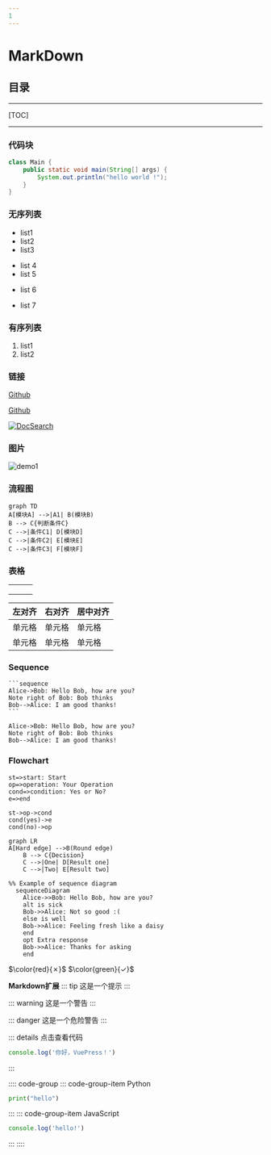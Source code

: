 ```yaml
---
1
---
```


# MarkDown

## 目录
-----
[TOC]

***

### 代码块

```java
class Main {
	public static void main(String[] args) {
		System.out.println("hello world !");
	}
}
```
### 无序列表

- list1
- list2
- list3
+ list 4
+ list 5
* list 6

* list 7

### 有序列表

1. list1
2. list2

### 链接

[Github](https://www.github.com/)

[Github][3]


[3]: https://www.github.com/

[![DocSearch][1]][2]

[1]: ./static/img/docsearch-logo.svg
[2]: https://docsearch.algolia.com/

### 图片

![demo1]()



### 流程图
```mermaid
graph TD
A[模块A] -->|A1| B(模块B)
B --> C{判断条件C}
C -->|条件C1| D[模块D]
C -->|条件C2| E[模块E]
C -->|条件C3| F[模块F]
```

### 表格

|      |      |      |
| :--- | ---- | ---- |
|      |      |      |
|      |      |      |
|      |      |      |


| 左对齐 | 右对齐 | 居中对齐 |
| :-----| ----- | :----- |
| 单元格 | 单元格 | 单元格 |
| 单元格 | 单元格 | 单元格 |


### Sequence
~~~gfm
```sequence
Alice->Bob: Hello Bob, how are you?
Note right of Bob: Bob thinks
Bob-->Alice: I am good thanks!
```
~~~


```sequence
Alice->Bob: Hello Bob, how are you?
Note right of Bob: Bob thinks
Bob-->Alice: I am good thanks!
```

### Flowchart
```flow
st=>start: Start
op=>operation: Your Operation
cond=>condition: Yes or No?
e=>end

st->op->cond
cond(yes)->e
cond(no)->op
```

```mermaid
graph LR
A[Hard edge] -->B(Round edge)
    B --> C{Decision}
    C -->|One| D[Result one]
    C -->|Two| E[Result two]
```

```mermaid
%% Example of sequence diagram
  sequenceDiagram
    Alice->>Bob: Hello Bob, how are you?
    alt is sick
    Bob->>Alice: Not so good :(
    else is well
    Bob->>Alice: Feeling fresh like a daisy
    end
    opt Extra response
    Bob->>Alice: Thanks for asking
    end
```

$\color{red}{✗}$
$\color{green}{✓}$




**Markdown扩展**
::: tip
这是一个提示
:::

::: warning
这是一个警告
:::

::: danger
这是一个危险警告
:::

::: details 点击查看代码

```js
console.log('你好，VuePress！')
```

:::

:::: code-group
::: code-group-item Python

```python
print("hello")
```

:::
::: code-group-item JavaScript

```javascript
console.log('hello!')
```

:::
::::
